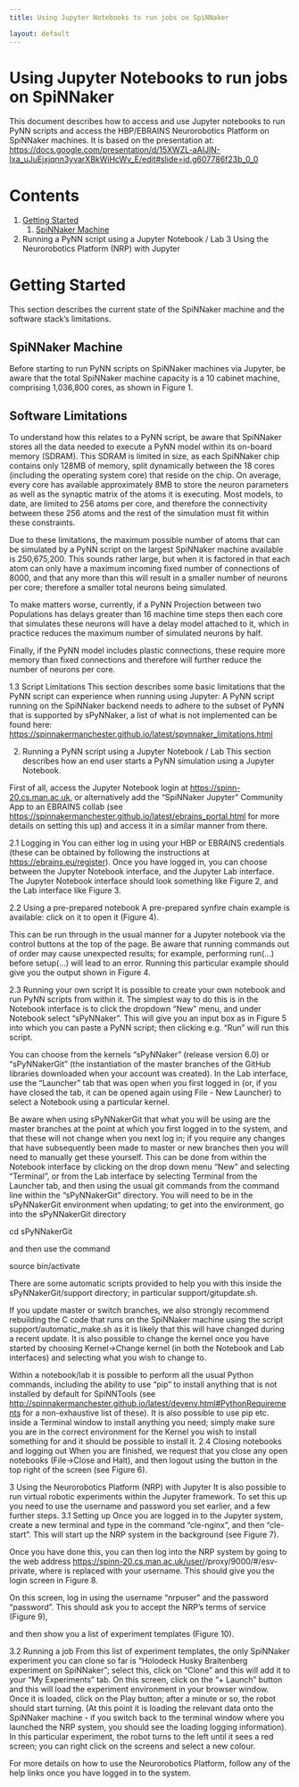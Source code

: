 ```yaml
---
title: Using Jupyter Notebooks to run jobs on SpiNNaker

layout: default
---
```

# Using Jupyter Notebooks to run jobs on SpiNNaker

This document describes how to access and use Jupyter notebooks to run PyNN scripts and access the HBP/EBRAINS Neurorobotics Platform on SpiNNaker machines.  It is based on the presentation at: 
https://docs.google.com/presentation/d/15XWZL-aAIJlN-Ixa_uJuEjxjqnn3yvarXBkWiHcWv_E/edit#slide=id.g607786f23b_0_0

# Contents
1. [Getting Started](#getting-started)
   1. [SpiNNaker Machine](#spiNNaker-machine)
2. Running a PyNN script using a Jupyter Notebook / Lab
3 Using the Neurorobotics Platform (NRP) with Jupyter

# Getting Started

This section describes the current state of the SpiNNaker machine and the software stack’s limitations. 

## SpiNNaker Machine
Before starting to run PyNN scripts on SpiNNaker machines via Jupyter, be aware that the total SpiNNaker machine capacity is a 10 cabinet machine, comprising 1,036,800 cores, as shown in Figure 1.

## Software Limitations
To understand how this relates to a PyNN script, be aware that SpiNNaker stores all the data needed to execute a PyNN model within its on-board memory (SDRAM). This SDRAM is limited in size, as each SpiNNaker chip contains only 128MB of memory, split dynamically between the 18 cores (including the operating system core) that reside on the chip. On average, every core has available approximately 8MB to store the neuron parameters as well as the synaptic matrix of the atoms it is executing.  Most models, to date, are limited to 256 atoms per core, and therefore the connectivity between these 256 atoms and the rest of the simulation must fit within these constraints.

Due to these limitations, the maximum possible number of atoms that can be simulated by a PyNN script on the largest SpiNNaker machine available is 250,675,200. This sounds rather large, but when it is factored in that each atom can only have a maximum incoming fixed number of connections of 8000, and that any more than this will result in a smaller number of neurons per core; therefore a smaller total neurons being simulated.

To make matters worse, currently, if a PyNN Projection between two Populations has delays greater than 16 machine time steps then each core that simulates these neurons will have a delay model attached to it, which in practice reduces the maximum number of simulated neurons by half. 

Finally, if the PyNN model includes plastic connections, these require more memory than fixed connections and therefore will further reduce the number of neurons per core. 

1.3 Script Limitations
This section describes some basic limitations that the PyNN script can experience when running using Jupyter: 
A PyNN script running on the SpiNNaker backend needs to adhere to the subset of PyNN that is supported by sPyNNaker, a list of what is not implemented can be found here:
https://spinnakermanchester.github.io/latest/spynnaker_limitations.html

2. Running a PyNN script using a Jupyter Notebook / Lab
This section describes how an end user starts a PyNN simulation using a Jupyter Notebook.

First of all, access the Jupyter Notebook login at https://spinn-20.cs.man.ac.uk, or alternatively add the “SpiNNaker Jupyter” Community App to an EBRAINS collab (see https://spinnakermanchester.github.io/latest/ebrains_portal.html for more details on setting this up) and access it in a similar manner from there.
  
2.1 Logging in
You can either log in using your HBP or EBRAINS credentials (these can be obtained by following the instructions at https://ebrains.eu/register).  Once you have logged in, you can choose between the Jupyter Notebook interface, and the Jupyter Lab interface.  The Jupyter Notebook interface should look something like Figure 2, and the Lab interface like Figure 3.



2.2 Using a pre-prepared notebook
A pre-prepared synfire chain example is available: click on it to open it (Figure 4).

This can be run through in the usual manner for a Jupyter notebook via the control buttons at the top of the page.  Be aware that running commands out of order may cause unexpected results; for example, performing run(...) before setup(...) will lead to an error.  Running this particular example should give you the output shown in Figure 4.

2.3 Running your own script
It is possible to create your own notebook and run PyNN scripts from within it.  The simplest way to do this is in the Notebook interface is to click the dropdown “New” menu, and under Notebook select “sPyNNaker”.  This will give you an input box as in Figure 5 into which you can paste a PyNN script; then clicking e.g. “Run” will run this script.



You can choose from the kernels “sPyNNaker” (release version 6.0) or “sPyNNakerGit” (the instantiation of the master branches of the GitHub libraries downloaded when your account was created). In the Lab interface, use the “Launcher” tab that was open when you first logged in (or, if you have closed the tab, it can be opened again using File - New Launcher) to select a Notebook using a particular kernel.

Be aware when using sPyNNakerGit that what you will be using are the master branches at the point at which you first logged in to the system, and that these will not change when you next log in; if you require any changes that have subsequently been made to master or new branches then you will need to manually get these yourself.  This can be done from within the Notebook interface by clicking on the drop down menu “New” and selecting “Terminal”, or from the Lab interface by selecting Terminal from the Launcher tab, and then using the usual git commands from the command line within the “sPyNNakerGit” directory.  You will need to be in the sPyNNakerGit environment when updating; to get into the environment, go into the sPyNNakerGit directory 

cd sPyNNakerGit 

and then use the command 

source bin/activate

There are some automatic scripts provided to help you with this inside the sPyNNakerGit/support directory; in particular support/gitupdate.sh.  

If you update master or switch branches, we also strongly recommend rebuilding the C code that runs on the SpiNNaker machine using the script support/automatic_make.sh as it is likely that this will have changed during a recent update.  It is also possible to change the kernel once you have started by choosing Kernel->Change kernel (in both the Notebook and Lab interfaces) and selecting what you wish to change to.

Within a notebook/lab it is possible to perform all the usual Python commands, including the ability to use “pip” to install anything that is not installed by default for SpiNNTools (see http://spinnakermanchester.github.io/latest/devenv.html#PythonRequirements for a non-exhaustive list of these).  It is also possible to use pip etc. inside a Terminal window to install anything you need; simply make sure you are in the correct environment for the Kernel you wish to install something for and it should be possible to install it.
2.4 Closing notebooks and logging out
When you are finished, we request that you close any open notebooks (File->Close and Halt), and then logout using the button in the top right of the screen (see Figure 6).





3 Using the Neurorobotics Platform (NRP) with Jupyter
It is also possible to run virtual robotic experiments within the Jupyter framework.  To set this up you need to use the username and password you set earlier, and a few further steps.
3.1 Setting up
Once you are logged in to the Jupyter system, create a new terminal and type in the command “cle-nginx”, and then “cle-start”.  This will start up the NRP system in the background (see Figure 7).


Once you have done this, you can then log into the NRP system by going to the web address https://spinn-20.cs.man.ac.uk/user/<username>/proxy/9000/#/esv-private, where <username> is replaced with your username.  This should give you the login screen in Figure 8.


On this screen, log in using the username “nrpuser” and the password “password”.  This should ask you to accept the NRP’s terms of service (Figure 9),


and then show you a list of experiment templates (Figure 10).

3.2 Running a job
From this list of experiment templates, the only SpiNNaker experiment you can clone so far is “Holodeck Husky Braitenberg experiment on SpiNNaker”; select this, click on “Clone” and this will add it to your “My Experiments” tab.  On this screen, click on the “+ Launch” button and this will load the experiment environment in your browser window.  Once it is loaded, click on the Play button; after a minute or so, the robot should start turning.  (At this point it is loading the relevant data onto the SpiNNaker machine - if you switch back to the terminal window where you launched the NRP system, you should see the loading logging information).  In this particular experiment, the robot turns to the left until it sees a red screen; you can right click on the screens and select a new colour.

For more details on how to use the Neurorobotics Platform, follow any of the help links once you have logged in to the system.



